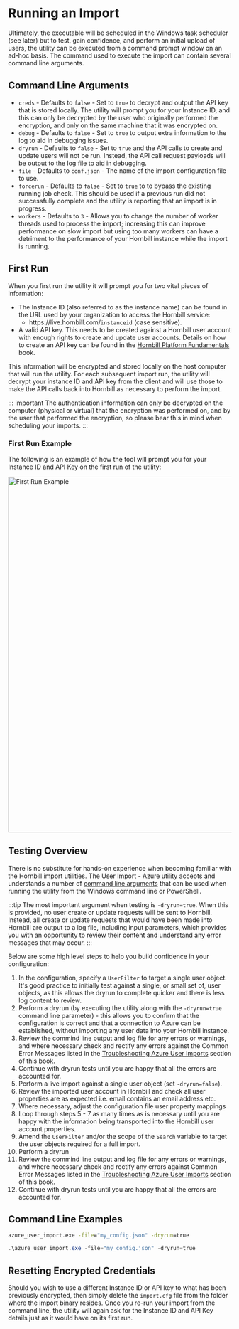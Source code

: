 # Running an Import

Ultimately, the executable will be scheduled in the Windows task scheduler (see later) but to test, gain confidence, and perform an initial upload of users, the utility can be executed from a command prompt window on an ad-hoc basis. The command used to execute the import can contain several command line arguments.

## Command Line Arguments

- `creds` - Defaults to `false` - Set to `true` to decrypt and output the API key that is stored locally. The utility will prompt you for your Instance ID, and this can only be decrypted by the user who originally performed the encryption, and only on the same machine that it was encrypted on.
- `debug` - Defaults to `false` - Set to `true` to output extra information to the log to aid in debugging issues.
- `dryrun` - Defaults to `false` - Set to `true` and the API calls to create and update users will not be run. Instead, the API call request payloads will be output to the log file to aid in debugging.
- `file` - Defaults to `conf.json` - The name of the import configuration file to use.
- `forcerun` - Defaults to `false` - Set to `true` to to bypass the existing running job check. This should be used if a previous run did not successfully complete and the utility is reporting that an import is in progress.
- `workers` - Defaults to `3` - Allows you to change the number of worker threads used to process the import; increasing this can improve performance on slow import but using too many workers can have a detriment to the performance of your Hornbill instance while the import is running.

## First Run

When you first run the utility it will prompt you for two vital pieces of information:

- The Instance ID (also referred to as the instance name) can be found in the URL used by your organization to access the Hornbill service:
  - ht<span>tps://live.hornbill.com/</span>`instanceid` (case sensitive).
- A valid API key. This needs to be created against a Hornbill user account with enough rights to create and update user accounts. Details on how to create an API key can be found in the [Hornbill Platform Fundamentals](/esp-fundamentals/security/api-keys) book.

This information will be encrypted and stored locally on the host computer that will run the utility. For each subsequent import run, the utility will decrypt your instance ID and API key from the client and will use those to make the API calls back into Hornbill as necessary to perform the import.

::: important 
The authentication information can only be decrypted on the computer (physical or virtual) that the encryption was performed on, and by the user that performed the encryption, so please bear this in mind when scheduling your imports.
:::

### First Run Example

The following is an example of how the tool will prompt you for your Instance ID and API Key on the first run of the utility:

<img src="/_books/data-imports-guide/users/azure/images/az_user_import.png" width="800px" alt="First Run Example"/>

## Testing Overview

There is no substitute for hands-on experience when becoming familiar with the Hornbill import utilities. The User Import - Azure utility accepts and understands a number of [command line arguments](/data-imports-guide/users/azure/command#command-line-arguments) that can be used when running the utility from the Windows command line or PowerShell. 

:::tip
The most important argument when testing is `-dryrun=true`. When this is provided, no user create or update requests will be sent to Hornbill. Instead, all create or update requests that would have been made into Hornbill are output to a log file, including input parameters, which provides you with an opportunity to review their content and understand any error messages that may occur.
:::

Below are some high level steps to help you build confidence in your configuration:

1. In the configuration, specify a `UserFilter` to target a single user object. It's good practice to initially test against a single, or small set of, user objects, as this allows the dryrun to complete quicker and there is less log content to review.
1. Perform a dryrun (by executing the utility along with the `-dryrun=true` command line parameter) - this allows you to confirm that the configuration is correct and that a connection to Azure can be established, without importing any user data into your Hornbill instance. 
1. Review the commind line output and log file for any errors or warnings, and where necessary check and rectify any errors against the Common Error Messages listed in the [Troubleshooting Azure User Imports](/data-imports-guide/users/azure/debugging) section of this book.
1. Continue with dryrun tests until you are happy that all the errors are accounted for.
1. Perform a live import against a single user object (set `-dryrun=false`).
1. Review the imported user account in Hornbill and check all user properties are as expected i.e. email contains an email address etc.
1. Where necessary, adjust the configuration file user property mappings
1. Loop through steps 5 - 7 as many times as is necessary until you are happy with the information being transported into the Hornbill user account properties.
1. Amend the `UserFilter` and/or the scope of the `Search` variable to target the user objects required for a full import.
1. Perform a dryrun
1. Review the commind line output and log file for any errors or warnings, and where necessary check and rectify any errors against Common Error Messages listed in the [Troubleshooting Azure User Imports](/data-imports-guide/users/azure/debugging) section of this book.
1. Continue with dryrun tests until you are happy that all the errors are accounted for.

## Command Line Examples

```cmd
azure_user_import.exe -file="my_config.json" -dryrun=true
```

```powershell
.\azure_user_import.exe -file="my_config.json" -dryrun=true
```

## Resetting Encrypted Credentials

Should you wish to use a different Instance ID or API key to what has been previously encrypted, then simply delete the `import.cfg` file from the folder where the import binary resides. Once you re-run your import from the command line, the utility will again ask for the Instance ID and API Key details just as it would have on its first run.